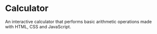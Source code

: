 # Calculator
An interactive calculator that performs basic arithmetic operations made with HTML, CSS and JavaScript.
